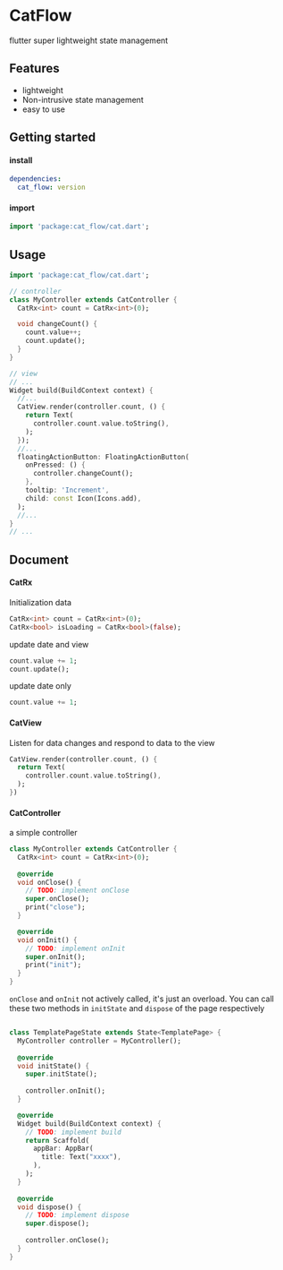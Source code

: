 # CatFlow
flutter super lightweight state management

## Features

* lightweight
* Non-intrusive state management
* easy to use

## Getting started

#### install
```yaml
dependencies:
  cat_flow: version
```
#### import
```dart
import 'package:cat_flow/cat.dart';
```

## Usage

```dart
import 'package:cat_flow/cat.dart';

// controller
class MyController extends CatController {
  CatRx<int> count = CatRx<int>(0);

  void changeCount() {
    count.value++;
    count.update();
  }
}

// view
// ...
Widget build(BuildContext context) {
  //...
  CatView.render(controller.count, () {
    return Text(
      controller.count.value.toString(),
    );
  });
  //...
  floatingActionButton: FloatingActionButton(
    onPressed: () {
      controller.changeCount();
    },
    tooltip: 'Increment',
    child: const Icon(Icons.add),
  );
  //...
}
// ...
```

## Document

#### CatRx

Initialization data
```dart
CatRx<int> count = CatRx<int>(0);
CatRx<bool> isLoading = CatRx<bool>(false);
```

update date and view
```dart
count.value += 1;
count.update();
```

update date only
```dart
count.value += 1;
```

#### CatView
Listen for data changes and respond to data to the view
```dart
CatView.render(controller.count, () {
  return Text(
    controller.count.value.toString(),
  );
})
```

#### CatController
a simple controller
```dart
class MyController extends CatController {
  CatRx<int> count = CatRx<int>(0);
  
  @override
  void onClose() {
    // TODO: implement onClose
    super.onClose();
    print("close");
  }

  @override
  void onInit() {
    // TODO: implement onInit
    super.onInit();
    print("init");
  }
}
```

`onClose` and `onInit` not actively called, it's just an overload. You can call these two methods in `initState` and `dispose` of the page respectively

```dart

class TemplatePageState extends State<TemplatePage> {
  MyController controller = MyController();
  
  @override
  void initState() {
    super.initState();
    
    controller.onInit();
  }

  @override
  Widget build(BuildContext context) {
    // TODO: implement build
    return Scaffold(
      appBar: AppBar(
        title: Text("xxxx"),
      ),
    );
  }
  
  @override
  void dispose() {
    // TODO: implement dispose
    super.dispose();
    
    controller.onClose();
  }
}
```
